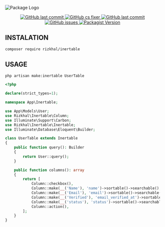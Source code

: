 ![Package Logo](https://banners.beyondco.de/INERTABLE.png?theme=light&packageManager=composer+require&packageName=rizkhal%2Finertable&pattern=jigsaw&style=style_1&description=A+Headles+datatable+for+Laravel+with+Inertia&md=1&showWatermark=0&fontSize=100px&images=table&widths=auto)

<p align="center">

<a href="https://github.com/rizkhal/inertable/actions/workflows/tests.yml/badge.svg">
<img alt="GitHub last commit" src="https://github.com/rizkhal/inertable/actions/workflows/tests.yml/badge.svg">
</a>

<a href="https://github.com/rizkhal/inertable/actions/workflows/php-cs-fixer.yml/badge.svg">
<img alt="GitHub cs fixer" src="https://github.com/rizkhal/inertable/actions/workflows/php-cs-fixer.yml/badge.svg">
</a>

<a href="https://img.shields.io/github/last-commit/rizkhal/inertable?style=plastic">
<img alt="GitHub last commit" src="https://img.shields.io/github/last-commit/rizkhal/inertable">
</a>

<a href="https://img.shields.io/github/issues/rizkhal/inertable">
<img alt="GitHub issues" src="https://img.shields.io/github/issues/rizkhal/inertable">
</a>
  
<a href="https://img.shields.io/packagist/v/rizkhal/inertable">
<img alt="Packagist Version" src="https://img.shields.io/packagist/v/rizkhal/inertable">
</a>

</p>

## INSTALATION

```bash
composer require rizkhal/inertable
```

## USAGE

```bash
php artisan make:inertable UserTable
```

```php
<?php

declare(strict_types=1);

namespace App\Inertable;

use App\Models\User;
use Rizkhal\Inertable\Column;
use Illuminate\Support\Carbon;
use Rizkhal\Inertable\Inertable;
use Illuminate\Database\Eloquent\Builder;

class UserTable extends Inertable
{
    public function query(): Builder
    {
        return User::query();
    }

    public function columns(): array
    {
        return [
            Column::checkbox(),
            Column::make(__('Name'), 'name')->sortable()->searchable(),
            Column::make(__('Email'), 'email')->sortable()->searchable(),
            Column::make(__('Verified'), 'email_verified_at')->sortable()->searchable()->format(fn (Carbon $value): string => $value->format('d/m/Y')),
            Column::make(__('status'), 'status')->sortable()->searchable(),
            Column::action(),
        ];
    }
}
```
